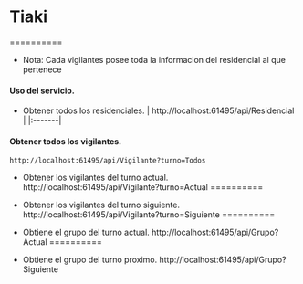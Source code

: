 # Tiaki
==========

* Nota: Cada vigilantes posee toda la informacion del residencial al que pertenece

#### Uso del servicio.

* Obtener todos los residenciales.
| http://localhost:61495/api/Residencial |
|:-------|

#### Obtener todos los vigilantes.
    http://localhost:61495/api/Vigilante?turno=Todos

* Obtener los vigilantes del turno actual.
http://localhost:61495/api/Vigilante?turno=Actual
==========

* Obtener los vigilantes del turno siguiente.
http://localhost:61495/api/Vigilante?turno=Siguiente
==========

* Obtiene el grupo del turno actual.
http://localhost:61495/api/Grupo?Actual
==========

* Obtiene el grupo del turno proximo.
http://localhost:61495/api/Grupo?Siguiente
